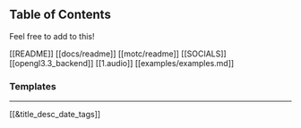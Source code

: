 ## Table of Contents
Feel free to add to this!

[[README]]
[[docs/readme]]
[[motc/readme]]
[[SOCIALS]]
[[opengl3.3_backend]]
[[1.audio]]
[[examples/examples.md]]

### Templates
***

[[&title_desc_date_tags]]